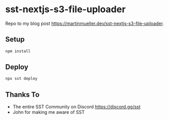 # sst-nextjs-s3-file-uploader

Repo to my blog post https://martinmueller.dev/sst-nextjs-s3-file-uploader.

## Setup

```bash
npm install
```

## Deploy

```bash
npx sst deploy
```

## Thanks To

- The entire SST Community on Discord https://discord.gg/sst
- John for making me aware of SST
